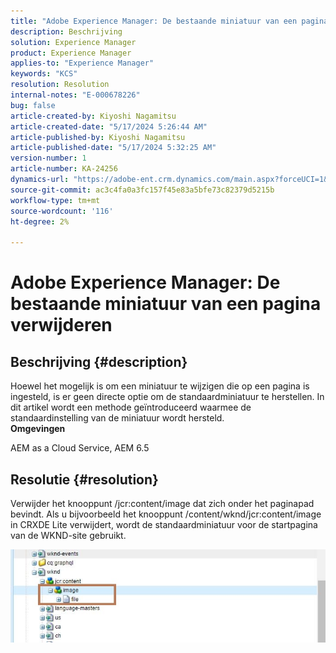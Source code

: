 ```yaml
---
title: "Adobe Experience Manager: De bestaande miniatuur van een pagina verwijderen"
description: Beschrijving
solution: Experience Manager
product: Experience Manager
applies-to: "Experience Manager"
keywords: "KCS"
resolution: Resolution
internal-notes: "E-000678226"
bug: false
article-created-by: Kiyoshi Nagamitsu
article-created-date: "5/17/2024 5:26:44 AM"
article-published-by: Kiyoshi Nagamitsu
article-published-date: "5/17/2024 5:32:25 AM"
version-number: 1
article-number: KA-24256
dynamics-url: "https://adobe-ent.crm.dynamics.com/main.aspx?forceUCI=1&pagetype=entityrecord&etn=knowledgearticle&id=347ba20a-0e14-ef11-9f89-6045bd06eea5"
source-git-commit: ac3c4fa0a3fc157f45e83a5bfe73c82379d5215b
workflow-type: tm+mt
source-wordcount: '116'
ht-degree: 2%

---
```


# Adobe Experience Manager: De bestaande miniatuur van een pagina verwijderen

## Beschrijving {#description}

Hoewel het mogelijk is om een miniatuur te wijzigen die op een pagina is ingesteld, is er geen directe optie om de standaardminiatuur te herstellen. In dit artikel wordt een methode geïntroduceerd waarmee de standaardinstelling van de miniatuur wordt hersteld.<br>
<b>Omgevingen</b>

AEM as a Cloud Service, AEM 6.5


## Resolutie {#resolution}


Verwijder het knooppunt /jcr:content/image dat zich onder het paginapad bevindt. Als u bijvoorbeeld het knooppunt /content/wknd/jcr:content/image in CRXDE Lite verwijdert, wordt de standaardminiatuur voor de startpagina van de WKND-site gebruikt.

![](assets/7ba6cb6c-0e14-ef11-9f89-6045bd06eea5.png)

